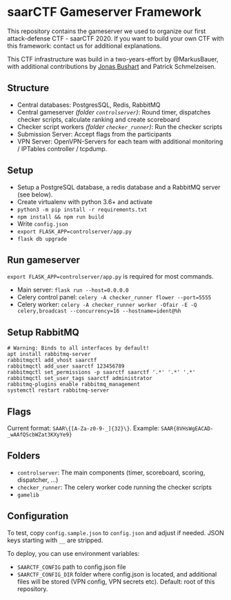 saarCTF Gameserver Framework
============================

This repository contains the gameserver we used to organize our first attack-defense CTF - saarCTF 2020. 
If you want to build your own CTF with this framework: contact us for additional explanations.

This CTF infrastructure was build in a two-years-effort by @MarkusBauer, 
with additional contributions by [Jonas Bushart](https://github.com/jonasbb) and Patrick Schmelzeisen. 


Structure
---------
- Central databases: PostgresSQL, Redis, RabbitMQ
- Central gameserver *(folder `controlserver`)*: Round timer, dispatches checker scripts, calculate ranking and create scoreboard
- Checker script workers *(folder `checker_runner`)*: Run the checker scripts
- Submission Server: Accept flags from the participants
- VPN Server: OpenVPN-Servers for each team with additional monitoring / IPTables controller / tcpdump.


Setup
-----
- Setup a PostgreSQL database, a redis database and a RabbitMQ server (see below).
- Create virtualenv with python 3.6+ and activate
- `python3 -m pip install -r requirements.txt`
- `npm install && npm run build`
- Write `config.json`
- `export FLASK_APP=controlserver/app.py`
- `flask db upgrade`


Run gameserver
--------------
`export FLASK_APP=controlserver/app.py` is required for most commands.

- Main server: `flask run --host=0.0.0.0`
- Celery control panel: `celery -A checker_runner flower --port=5555`
- Celery worker: `celery -A checker_runner worker -Ofair -E -Q celery,broadcast --concurrency=16 --hostname=ident@%h`


Setup RabbitMQ
--------------
```shell
# Warning: Binds to all interfaces by default!
apt install rabbitmq-server
rabbitmqctl add_vhost saarctf
rabbitmqctl add_user saarctf 123456789
rabbitmqctl set_permissions -p saarctf saarctf '.*' '.*' '.*'
rabbitmqctl set_user_tags saarctf administrator
rabbitmq-plugins enable rabbitmq_management
systemctl restart rabbitmq-server
```


Flags
-----
Current format: `SAAR\{[A-Za-z0-9-_]{32}\}`. 
Example: `SAAR{8VHsWgEACAD-_wAAfQScbWZat3KXyYe9}`


Folders
-------
- `controlserver`: The main components (timer, scoreboard, scoring, dispatcher, ...)
- `checker_runner`: The celery worker code running the checker scripts
- `gamelib`


Configuration
-------------
To test, copy `config.sample.json` to `config.json` and adjust if needed. 
JSON keys starting with `__` are stripped. 

To deploy, you can use environment variables:
- `SAARCTF_CONFIG` path to config.json file
- `SAARCTF_CONFIG_DIR` folder where config.json is located, and additional files will be stored (VPN config, VPN secrets etc). Default: root of this repository.


